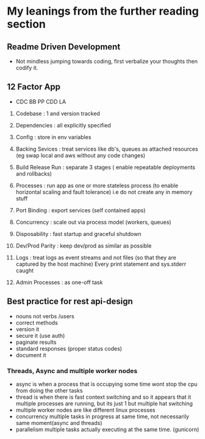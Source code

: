 # My leanings from the further reading section

## Readme Driven Development
- Not mindless jumping towards coding, first verbalize your thoughts then codify it.

## 12 Factor App

- CDC BB PP CDD LA

1. Codebase : 1 and version tracked
2. Dependencies : all explicitly specified
3. Config : store in env variables

4. Backing Sevices : treat services like db's, queues as attached resources (eg swap local and aws without any code changes)
5. Build Release Run : separate 3 stages ( enable repeatable deployments and rollbacks)

6. Processes : run app as one or more stateless process (to enable horizontal scaling and fault tolerance) i.e do not create any in memory stuff
7. Port Binding : export services (self contained apps)

8. Concurrency : scale out via process model (workers, queues)
9. Disposability : fast startup and graceful shutdown
10. Dev/Prod Parity : keep dev/prod as similar as possible

11. Logs : treat logs as event streams and not files (so that they are captured by the host machine) Every print statement and sys.stderr caught
12. Admin Processes : as one-off task

## Best practice for rest api-design
- nouns not verbs /users
- correct methods
- version it
- secure it (use auth)
- paginate results
- standard responses (proper status codes)
- document it

### Threads, Async and multiple worker nodes

* async is when a process that is occupying some time wont stop the cpu from doing the other tasks
* thread is when there is fast context switching and so it appears that it multiple processes are running, but its just 1 but multiple hat switching
* multiple worker nodes are like different linux processes
* concurrency multiple tasks in progress at same time, not necessarily same moment(async and threads)
* parallelism multiple tasks actually executing at the same time. (gunicorn)